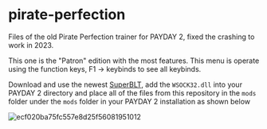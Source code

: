 # pirate-perfection
Files of the old Pirate Perfection trainer for PAYDAY 2, fixed the crashing to work in 2023.

This one is the "Patron" edition with the most features. This menu is operate using the function keys, F1 -> keybinds to see all keybinds.

Download and use the newest [SuperBLT](https://superblt.znix.xyz/), add the `WSOCK32.dll` into your PAYDAY 2 directory and place all of the files from this repository in the `mods` folder under the `mods` folder in your PAYDAY 2 installation as shown below

![ecf020ba75fc557e8d25f56081951012](https://user-images.githubusercontent.com/54209182/224561446-aaddeaf1-a2e1-40f0-9a6a-d13e4adfac1f.png)
